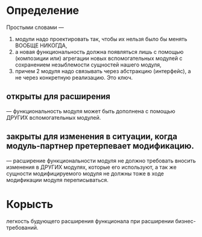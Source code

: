 # Определение
Простыми словами — 
1. модули надо проектировать так, чтобы их нельзя было бы менять ВООБЩЕ НИКОГДА, 
2. а новая функциональность должна появляться лишь с помощью
(композиции или) агрегации новых вспомогательных модулей 
с сохранением незыблемости сущностей нашего модуля,
3. причем 2 модуля надо связывать через абстракцию (интерфейс), а не через конкретную реализацию. Это ключ.

## открыты для расширения 
— функциональность модуля может быть дополнена с помощью ДРУГИХ вспомогательных модулей.

## закрыты для изменения в ситуации, когда модуль-партнер претерпевает модификацию.
— расширение функциональности модуля не должно требовать вносить изменения в ДРУГИХ модулях, 
которые его используют,
а так же сущности модифицируемого модуля не должны тоже в ходе модификации модуля переписываться.


# Корысть
легкость будующего расширения функционала при расширении бизнес-требований.



